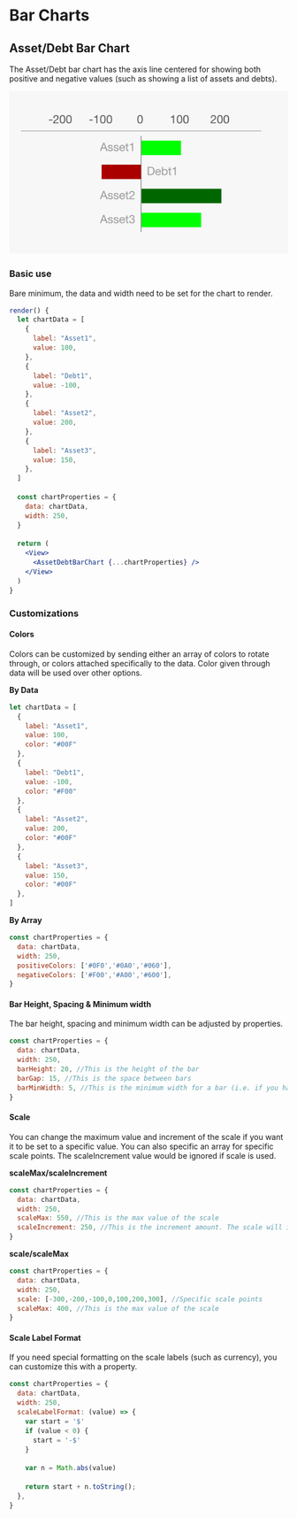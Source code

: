 # Bar Charts

## Asset/Debt Bar Chart

The Asset/Debt bar chart has the axis line centered for showing both positive and negative values (such as showing a list of assets and debts).

![](assetdebtbarchart.png)

### Basic use
Bare minimum, the data and width need to be set for the chart to render.

```jsx
render() {
  let chartData = [
    {
      label: "Asset1",
      value: 100,
    },
    {
      label: "Debt1",
      value: -100,
    },
    {
      label: "Asset2",
      value: 200,
    },
    {
      label: "Asset3",
      value: 150,
    },
  ]

  const chartProperties = {
    data: chartData,
    width: 250,
  }

  return (
    <View>
      <AssetDebtBarChart {...chartProperties} />
    </View>
  )
}
```

### Customizations

#### Colors
Colors can be customized by sending either an array of colors to rotate through, or colors attached specifically to the data. Color given through data will be used over other options.

**By Data**
```jsx
let chartData = [
  {
    label: "Asset1",
    value: 100,
    color: "#00F"
  },
  {
    label: "Debt1",
    value: -100,
    color: "#F00"
  },
  {
    label: "Asset2",
    value: 200,
    color: "#00F"
  },
  {
    label: "Asset3",
    value: 150,
    color: "#00F"
  },
]
```

**By Array**
```jsx
const chartProperties = {
  data: chartData,
  width: 250,
  positiveColors: ['#0F0','#0A0','#060'],
  negativeColors: ['#F00','#A00','#600'],
}
```

#### Bar Height, Spacing & Minimum width
The bar height, spacing and minimum width can be adjusted by properties.
```jsx
const chartProperties = {
  data: chartData,
  width: 250,
  barHeight: 20, //This is the height of the bar
  barGap: 15, //This is the space between bars
  barMinWidth: 5, //This is the minimum width for a bar (i.e. if you have a 0 value)
}
```

#### Scale
You can change the maximum value and increment of the scale if you want it to be set to a specific value. You can also specific an array for specific scale points. The scaleIncrement value would be ignored if scale is used.

**scaleMax/scaleIncrement**
```jsx
const chartProperties = {
  data: chartData,
  width: 250,
  scaleMax: 550, //This is the max value of the scale
  scaleIncrement: 250, //This is the increment amount. The scale will increment in this interval until it reaches the scale max (less than comparison). This example would be 0, 250 then 500. If scale max was 500, it would only be up 0 and 250.
}
```

**scale/scaleMax**
```jsx
const chartProperties = {
  data: chartData,
  width: 250,
  scale: [-300,-200,-100,0,100,200,300], //Specific scale points
  scaleMax: 400, //This is the max value of the scale
}

```

#### Scale Label Format
If you need special formatting on the scale labels (such as currency), you can customize this with a property.
```jsx
const chartProperties = {
  data: chartData,
  width: 250,
  scaleLabelFormat: (value) => {
    var start = '$'
    if (value < 0) {
      start = '-$'
    }

    var n = Math.abs(value)

    return start + n.toString();
  },
}
```
